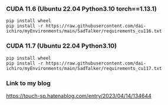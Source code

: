 ### CUDA 11.6 (Ubuntu 22.04  Python3.10  torch==1.13.1)
~~~
pip install wheel
pip install -r https://raw.githubusercontent.com/dai-ichiro/myEnvironments/main/SadTalker/requirements_cu116.txt
~~~

### CUDA 11.7 (Ubuntu 22.04  Python3.10)
~~~
pip install wheel
pip install -r https://raw.githubusercontent.com/dai-ichiro/myEnvironments/main/SadTalker/requirements_cu117.txt
~~~

### Link to my blog
https://touch-sp.hatenablog.com/entry/2023/04/14/134644
